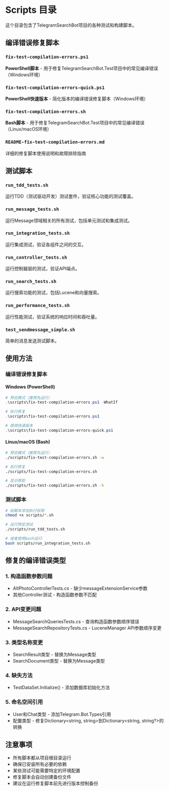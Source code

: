 # Scripts 目录

这个目录包含了TelegramSearchBot项目的各种测试和构建脚本。

## 编译错误修复脚本

### `fix-test-compilation-errors.ps1`
**PowerShell脚本** - 用于修复TelegramSearchBot.Test项目中的常见编译错误（Windows环境）

### `fix-test-compilation-errors-quick.ps1`
**PowerShell快速版本** - 简化版本的编译错误修复脚本（Windows环境）

### `fix-test-compilation-errors.sh`
**Bash脚本** - 用于修复TelegramSearchBot.Test项目中的常见编译错误（Linux/macOS环境）

### `README-fix-test-compilation-errors.md`
详细的修复脚本使用说明和故障排除指南

## 测试脚本

### `run_tdd_tests.sh`
运行TDD（测试驱动开发）测试套件，验证核心功能的测试覆盖。

### `run_message_tests.sh`
运行Message领域相关的所有测试，包括单元测试和集成测试。

### `run_integration_tests.sh`
运行集成测试，验证各组件之间的交互。

### `run_controller_tests.sh`
运行控制器层的测试，验证API端点。

### `run_search_tests.sh`
运行搜索功能的测试，包括Lucene和向量搜索。

### `run_performance_tests.sh`
运行性能测试，验证系统的响应时间和吞吐量。

### `test_sendmessage_simple.sh`
简单的消息发送测试脚本。

## 使用方法

### 编译错误修复脚本

#### Windows (PowerShell)
```powershell
# 预览模式（推荐先运行）
.\scripts\fix-test-compilation-errors.ps1 -WhatIf

# 执行修复
.\scripts\fix-test-compilation-errors.ps1

# 使用快速版本
.\scripts\fix-test-compilation-errors-quick.ps1
```

#### Linux/macOS (Bash)
```bash
# 预览模式（推荐先运行）
./scripts/fix-test-compilation-errors.sh -w

# 执行修复
./scripts/fix-test-compilation-errors.sh

# 显示帮助
./scripts/fix-test-compilation-errors.sh -h
```

### 测试脚本

```bash
# 给脚本添加执行权限
chmod +x scripts/*.sh

# 运行特定测试
./scripts/run_tdd_tests.sh

# 或者使用bash运行
bash scripts/run_integration_tests.sh
```

## 修复的编译错误类型

### 1. 构造函数参数问题
- AltPhotoControllerTests.cs - 缺少messageExtensionService参数
- 其他Controller测试 - 构造函数参数不匹配

### 2. API变更问题
- MessageSearchQueriesTests.cs - 查询构造函数参数顺序错误
- MessageSearchRepositoryTests.cs - LuceneManager API参数顺序变更

### 3. 类型名称变更
- SearchResult类型 - 替换为Message类型
- SearchDocument类型 - 替换为Message类型

### 4. 缺失方法
- TestDataSet.Initialize() - 添加数据库初始化方法

### 5. 命名空间引用
- User和Chat类型 - 添加Telegram.Bot.Types引用
- 配置类型 - 修复Dictionary<string, string>到Dictionary<string, string?>的转换

## 注意事项

- 所有脚本都从项目根目录运行
- 确保已安装所有必要的依赖
- 某些测试可能需要特定的环境配置
- 修复脚本会自动创建备份文件
- 建议在运行修复脚本前先进行版本控制备份